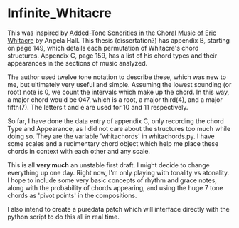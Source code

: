 # Infinite_Whitacre

This was inspired by [Added-Tone Sonorities in the Choral Music of Eric
Whitacre](https://openscholarship.wustl.edu/cgi/viewcontent.cgi?article=1736&context=etd) by Angela Hall. This thesis (dissertation?) has appendix B, starting on page 149, which details each permutation of Whitacre's chord structures. Appendix C, page 159, has a list of his chord types and their appearances in the sections of music analyzed. 

The author used twelve tone notation to describe these, which was new to me, but ultimately very useful and simple. Assuming the lowest sounding (or root) note is 0, we count the intervals which make up the chord. In this way, a major chord would be 047, which is a root, a major third(4), and a major fifth(7). The letters t and e are used for 10 and 11 respectively. 

So far, I have done the data entry of appendix C, only recording the chord Type and Appearance, as I did not care about the structures too much while doing so. They are the variable 'whitachords' in whitachords.py. I have some scales and a rudimentary chord object which help me place these chords in context with each other and any scale.

This is all **very much** an unstable first draft. I might decide to change everything up one day. Right now, I'm only playing with tonality vs atonality. I hope to include some very basic concepts of rhythm and grace notes, along with the probability of chords appearing, and using the huge 7 tone chords as 'pivot points' in the compositions. 

I also intend to create a puredata patch which will interface directly with the python script to do this all in real time. 
